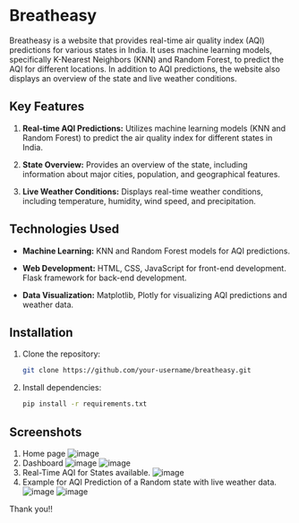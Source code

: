 # Breatheasy

Breatheasy is a website that provides real-time air quality index (AQI) predictions for various states in India. It uses machine learning models, specifically K-Nearest Neighbors (KNN) and Random Forest, to predict the AQI for different locations. In addition to AQI predictions, the website also displays an overview of the state and live weather conditions.


## Key Features

1. **Real-time AQI Predictions:** Utilizes machine learning models (KNN and Random Forest) to predict the air quality index for different states in India.
   
2. **State Overview:** Provides an overview of the state, including information about major cities, population, and geographical features.
   
3. **Live Weather Conditions:** Displays real-time weather conditions, including temperature, humidity, wind speed, and precipitation.

## Technologies Used

- **Machine Learning:** KNN and Random Forest models for AQI predictions.
  
- **Web Development:** HTML, CSS, JavaScript for front-end development. Flask framework for back-end development.
  
- **Data Visualization:** Matplotlib, Plotly for visualizing AQI predictions and weather data.

## Installation

1. Clone the repository:

   ```bash
   git clone https://github.com/your-username/breatheasy.git

2. Install dependencies:
   ```bash
   pip install -r requirements.txt

## Screenshots

1. Home page
   ![image](https://github.com/VedantM21/AQI_Prediction/assets/88673354/cea1bf09-0475-4bd3-a6b1-3716585f105a)
3. Dashboard
   ![image](https://github.com/VedantM21/AQI_Prediction/assets/88673354/bee2ee06-0029-40ac-b442-4490f3fc5e88)
   ![image](https://github.com/VedantM21/AQI_Prediction/assets/88673354/451c048f-4ff7-48db-81e0-88c16a7a8f99)
3. Real-Time AQI for States available.
   ![image](https://github.com/VedantM21/AQI_Prediction/assets/88673354/919eb0f4-6d62-4f21-8a09-ce9cb6e47c87)
4. Example for AQI Prediction of a Random state with live weather data.
   ![image](https://github.com/VedantM21/AQI_Prediction/assets/88673354/a7433f9d-456d-4d0e-96bd-0538e9142fc3)
   ![image](https://github.com/VedantM21/AQI_Prediction/assets/88673354/224827d3-53b8-4b83-a048-512e34f60c19)


Thank you!!




